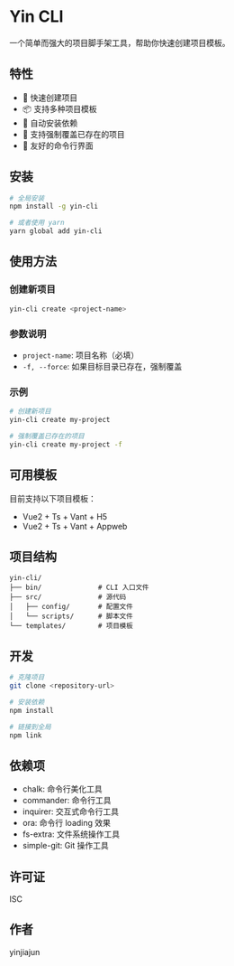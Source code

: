 # Yin CLI

一个简单而强大的项目脚手架工具，帮助你快速创建项目模板。

## 特性

- 🚀 快速创建项目
- 📦 支持多种项目模板
- 🔄 自动安装依赖
- 💪 支持强制覆盖已存在的项目
- 🎨 友好的命令行界面

## 安装

```bash
# 全局安装
npm install -g yin-cli

# 或者使用 yarn
yarn global add yin-cli
```

## 使用方法

### 创建新项目

```bash
yin-cli create <project-name>
```

### 参数说明

- `project-name`: 项目名称（必填）
- `-f, --force`: 如果目标目录已存在，强制覆盖

### 示例

```bash
# 创建新项目
yin-cli create my-project

# 强制覆盖已存在的项目
yin-cli create my-project -f
```

## 可用模板

目前支持以下项目模板：

- Vue2 + Ts + Vant + H5
- Vue2 + Ts + Vant + Appweb

## 项目结构

```
yin-cli/
├── bin/              # CLI 入口文件
├── src/              # 源代码
│   ├── config/       # 配置文件
│   └── scripts/      # 脚本文件
└── templates/        # 项目模板
```

## 开发

```bash
# 克隆项目
git clone <repository-url>

# 安装依赖
npm install

# 链接到全局
npm link
```

## 依赖项

- chalk: 命令行美化工具
- commander: 命令行工具
- inquirer: 交互式命令行工具
- ora: 命令行 loading 效果
- fs-extra: 文件系统操作工具
- simple-git: Git 操作工具

## 许可证

ISC

## 作者

yinjiajun 